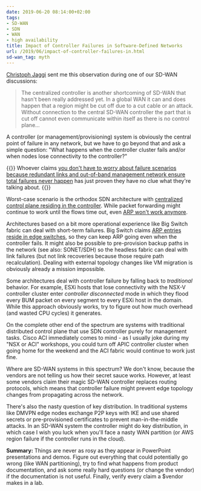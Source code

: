 ```yaml
---
date: 2019-06-20 08:14:00+02:00
tags:
- SD-WAN
- SDN
- WAN
- high availability
title: Impact of Controller Failures in Software-Defined Networks
url: /2019/06/impact-of-controller-failures-in.html
sd-wan_tag: myth
---
```

[Christoph Jaggi](http://uebermeister.com/about.html) sent me this observation during one of our SD-WAN discussions:

> The centralized controller is another shortcoming of SD-WAN that hasn't been really addressed yet. In a global WAN it can and does happen that a region might be cut off due to a cut cable or an attack. Without connection to the central SD-WAN controller the part that is cut off cannot even communicate within itself as there is no control plane...

A controller (or management/provisioning) system is obviously the central point of failure in any network, but we have to go beyond that and ask a simple question: "What happens when the controller cluster fails and/or when nodes lose connectivity to the controller?"
<!--more-->
{{<note>}}
Whoever claims [you don't have to worry about failure scenarios because redundant links and out-of-band management network ensure total failures never happen](https://blog.ipspace.net/2012/10/if-something-can-fail-it-will.html) has just proven they have no clue what they're talking about.
{{</note>}}

Worst-case scenario is the orthodox SDN architecture with [centralized control plane residing in the controller](https://blog.ipspace.net/2014/05/does-centralized-control-plane-make.html). While packet forwarding might continue to work until the flows time out, even [ARP won't work anymore](https://blog.ipspace.net/2013/06/implementing-control-plane-protocols.html).

Architectures based on a bit more operational experience like Big Switch fabric can deal with short-term failures. Big Switch claims [ARP entries reside in edge switches](https://blog.ipspace.net/2015/02/big-cloud-fabric-scaling-openflow-fabric.html), so they can keep ARP going even when the controller fails. It might also be possible to pre-provision backup paths in the network (see also: SONET/SDH) so the headless fabric can deal with link failures (but not link recoveries because those require path recalculation). Dealing with external topology changes like VM migration is obviously already a mission impossible.

Some architectures deal with controller failure by falling back to *traditional* behavior. For example, ESXi hosts that lose connectivity with the NSX-V controller cluster enter *controller disconnected* mode in which they flood every BUM packet on every segment to every ESXi host in the domain. While this approach obviously works, try to figure out how much overhead (and wasted CPU cycles) it generates.

On the complete other end of the spectrum are systems with traditional distributed control plane that use SDN controller purely for management tasks. Cisco ACI immediately comes to mind - as I usually joke during my "NSX or ACI" workshops, you could turn off APIC controller cluster when going home for the weekend and the ACI fabric would continue to work just fine.

Where are SD-WAN systems in this spectrum? We don't know, because the vendors are not telling us how their secret sauce works. However, at least some vendors claim their magic SD-WAN controller replaces routing protocols, which means that controller failure might prevent edge topology changes from propagating across the network.

There's also the nasty question of key distribution. In traditional systems like DMVPN edge nodes exchange P2P keys with IKE and use shared secrets or pre-provisioned certificates to prevent man-in-the-middle attacks. In an SD-WAN system the controller might do key distribution, in which case I wish you luck when you'll face a nasty WAN partition (or AWS region failure if the controller runs in the cloud).

**Summary:** Things are never as rosy as they appear in PowerPoint presentations and demos. Figure out everything that could potentially go wrong (like WAN partitioning), try to find what happens from product documentation, and ask some really hard questions (or change the vendor) if the documentation is not useful. Finally, verify every claim a \$vendor makes in a lab.
